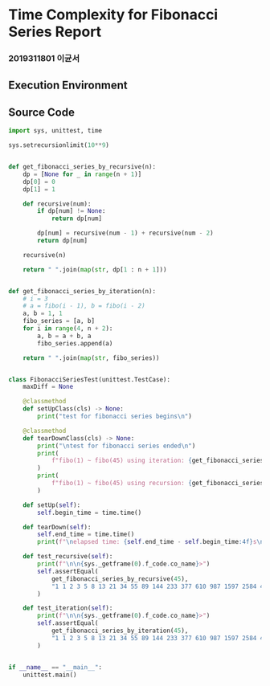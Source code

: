 <!--
 Copyright 2023 gyunseo

 Licensed under the Apache License, Version 2.0 (the "License");
 you may not use this file except in compliance with the License.
 You may obtain a copy of the License at

     http://www.apache.org/licenses/LICENSE-2.0

 Unless required by applicable law or agreed to in writing, software
 distributed under the License is distributed on an "AS IS" BASIS,
 WITHOUT WARRANTIES OR CONDITIONS OF ANY KIND, either express or implied.
 See the License for the specific language governing permissions and
 limitations under the License.
-->

# Time Complexity for Fibonacci Series Report

### 2019311801 이균서

## Execution Environment

## Source Code

```python
import sys, unittest, time

sys.setrecursionlimit(10**9)


def get_fibonacci_series_by_recursive(n):
    dp = [None for _ in range(n + 1)]
    dp[0] = 0
    dp[1] = 1

    def recursive(num):
        if dp[num] != None:
            return dp[num]

        dp[num] = recursive(num - 1) + recursive(num - 2)
        return dp[num]

    recursive(n)

    return " ".join(map(str, dp[1 : n + 1]))


def get_fibonacci_series_by_iteration(n):
    # i = 3
    # a = fibo(i - 1), b = fibo(i - 2)
    a, b = 1, 1
    fibo_series = [a, b]
    for i in range(4, n + 2):
        a, b = a + b, a
        fibo_series.append(a)

    return " ".join(map(str, fibo_series))


class FibonacciSeriesTest(unittest.TestCase):
    maxDiff = None

    @classmethod
    def setUpClass(cls) -> None:
        print("test for fibonacci series begins\n")

    @classmethod
    def tearDownClass(cls) -> None:
        print("\ntest for fibonacci series ended\n")
        print(
            f"fibo(1) ~ fibo(45) using iteration: {get_fibonacci_series_by_iteration(45)}\n"
        )
        print(
            f"fibo(1) ~ fibo(45) using recursion: {get_fibonacci_series_by_recursive(45)}\n"
        )

    def setUp(self):
        self.begin_time = time.time()

    def tearDown(self):
        self.end_time = time.time()
        print(f"\nelapsed time: {self.end_time - self.begin_time:4f}s\n\n")

    def test_recursive(self):
        print(f"\n\n{sys._getframe(0).f_code.co_name}>")
        self.assertEqual(
            get_fibonacci_series_by_recursive(45),
            "1 1 2 3 5 8 13 21 34 55 89 144 233 377 610 987 1597 2584 4181 6765 10946 17711 28657 46368 75025 121393 196418 317811 514229 832040 1346269 2178309 3524578 5702887 9227465 14930352 24157817 39088169 63245986 102334155 165580141 267914296 433494437 701408733 1134903170",
        )

    def test_iteration(self):
        print(f"\n\n{sys._getframe(0).f_code.co_name}>")
        self.assertEqual(
            get_fibonacci_series_by_iteration(45),
            "1 1 2 3 5 8 13 21 34 55 89 144 233 377 610 987 1597 2584 4181 6765 10946 17711 28657 46368 75025 121393 196418 317811 514229 832040 1346269 2178309 3524578 5702887 9227465 14930352 24157817 39088169 63245986 102334155 165580141 267914296 433494437 701408733 1134903170",
        )


if __name__ == "__main__":
    unittest.main()

```
